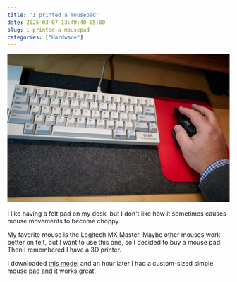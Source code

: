 ```yaml
---
title: 'I printed a mousepad'
date: 2025-03-07 13:49:40-05:00
slug: i-printed-a-mousepad
categories: ["Hardware"]
---
```


![Photo of keyboard with a red mousepad next to it. My hand rests on the pad.](mousepad-cover.jpg " ")

I like having a felt pad on my desk, but I don't like how it sometimes causes mouse movements to become choppy. 

My favorite mouse is the Logitech MX Master. Maybe other mouses work better on felt, but I want to use this one, so I decided to buy a mouse pad. Then I remembered I have a 3D printer.

I downloaded [this model](https://makerworld.com/en/models/220875-mouse-pad#profileId-411725) and an hour later I had a custom-sized simple mouse pad and it works great.

